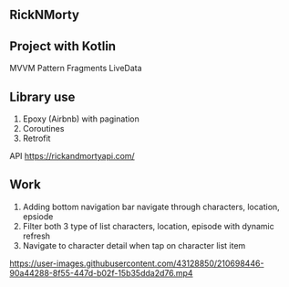 ## RickNMorty

## Project with Kotlin
MVVM Pattern
Fragments
LiveData

## Library use
1. Epoxy (Airbnb) with pagination
2. Coroutines
3. Retrofit

API https://rickandmortyapi.com/

## Work
1. Adding bottom navigation bar navigate through characters, location, epsiode
2. Filter both 3 type of list characters, location, episode with dynamic refresh
3. Navigate to character detail when tap on character list item



https://user-images.githubusercontent.com/43128850/210698446-90a44288-8f55-447d-b02f-15b35dda2d76.mp4



